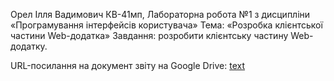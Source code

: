 Орел Ілля Вадимович КВ-41мп,
Лабораторна робота №1 з дисципліни «Програмування інтерфейсів користувача»
Тема: «Розробка клієнтської частини Web-додатка»
Завдання: розробити клієнтську частину Web-додатку.

URL-посилання на документ звіту на Google Drive: [text](https://docs.google.com/document/d/1JJq0m4mbDtvaaKAl1GqeK1AhVb7ntoo14bY5LfY0wKA/edit?usp=sharing)
